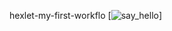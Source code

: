 hexlet-my-first-workflo
[![say_hello](https://github.com/AlexeyLosev88/hexlet-my-first-workflow/actions/workflows/say_hello.yml/badge.svg)]
